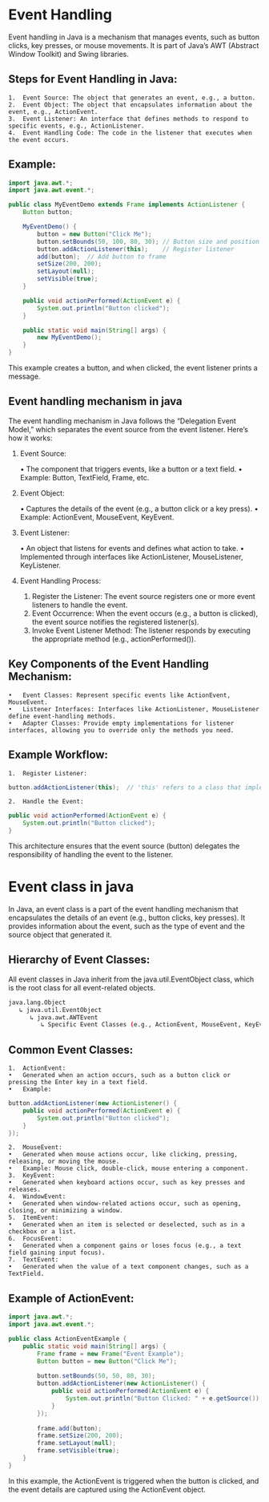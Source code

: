 # Event Handling
Event handling in Java is a mechanism that manages events, such as button clicks, key presses, or mouse movements. It is part of Java’s AWT (Abstract Window Toolkit) and Swing libraries.

## Steps for Event Handling in Java:

	1.	Event Source: The object that generates an event, e.g., a button.
	2.	Event Object: The object that encapsulates information about the event, e.g., ActionEvent.
	3.	Event Listener: An interface that defines methods to respond to specific events, e.g., ActionListener.
	4.	Event Handling Code: The code in the listener that executes when the event occurs.

## Example:
```java
import java.awt.*;
import java.awt.event.*;

public class MyEventDemo extends Frame implements ActionListener {
    Button button;

    MyEventDemo() {
        button = new Button("Click Me");
        button.setBounds(50, 100, 80, 30); // Button size and position
        button.addActionListener(this);    // Register listener
        add(button);  // Add button to frame
        setSize(200, 200);
        setLayout(null);
        setVisible(true);
    }

    public void actionPerformed(ActionEvent e) {
        System.out.println("Button clicked");
    }

    public static void main(String[] args) {
        new MyEventDemo();
    }
}
```
This example creates a button, and when clicked, the event listener prints a message.

## Event handling mechanism in java

The event handling mechanism in Java follows the “Delegation Event Model,” which separates the event source from the event listener. Here’s how it works:

1. Event Source:

	•	The component that triggers events, like a button or a text field.
	•	Example: Button, TextField, Frame, etc.

2. Event Object:

	•	Captures the details of the event (e.g., a button click or a key press).
	•	Example: ActionEvent, MouseEvent, KeyEvent.

3. Event Listener:

	•	An object that listens for events and defines what action to take.
	•	Implemented through interfaces like ActionListener, MouseListener, KeyListener.

4. Event Handling Process:

	1.	Register the Listener:
The event source registers one or more event listeners to handle the event.
	2.	Event Occurrence:
When the event occurs (e.g., a button is clicked), the event source notifies the registered listener(s).
	3.	Invoke Event Listener Method:
The listener responds by executing the appropriate method (e.g., actionPerformed()).

## Key Components of the Event Handling Mechanism:

	•	Event Classes: Represent specific events like ActionEvent, MouseEvent.
	•	Listener Interfaces: Interfaces like ActionListener, MouseListener define event-handling methods.
	•	Adapter Classes: Provide empty implementations for listener interfaces, allowing you to override only the methods you need.

## Example Workflow:

	1.	Register Listener:

```java
button.addActionListener(this);  // 'this' refers to a class that implements ActionListener
```

	2.	Handle the Event:
```java
public void actionPerformed(ActionEvent e) {
    System.out.println("Button clicked");
}
```

This architecture ensures that the event source (button) delegates the responsibility of handling the event to the listener.

# Event class in java
In Java, an event class is a part of the event handling mechanism that encapsulates the details of an event (e.g., button clicks, key presses). It provides information about the event, such as the type of event and the source object that generated it.

## Hierarchy of Event Classes:

All event classes in Java inherit from the java.util.EventObject class, which is the root class for all event-related objects.
```sh
java.lang.Object
   ↳ java.util.EventObject
      ↳ java.awt.AWTEvent
         ↳ Specific Event Classes (e.g., ActionEvent, MouseEvent, KeyEvent)
```
## Common Event Classes:

	1.	ActionEvent:
	•	Generated when an action occurs, such as a button click or pressing the Enter key in a text field.
	•	Example:
```java
button.addActionListener(new ActionListener() {
    public void actionPerformed(ActionEvent e) {
        System.out.println("Button clicked");
    }
});
```

	2.	MouseEvent:
	•	Generated when mouse actions occur, like clicking, pressing, releasing, or moving the mouse.
	•	Example: Mouse click, double-click, mouse entering a component.
	3.	KeyEvent:
	•	Generated when keyboard actions occur, such as key presses and releases.
	4.	WindowEvent:
	•	Generated when window-related actions occur, such as opening, closing, or minimizing a window.
	5.	ItemEvent:
	•	Generated when an item is selected or deselected, such as in a checkbox or a list.
	6.	FocusEvent:
	•	Generated when a component gains or loses focus (e.g., a text field gaining input focus).
	7.	TextEvent:
	•	Generated when the value of a text component changes, such as a TextField.

## Example of ActionEvent:
```java
import java.awt.*;
import java.awt.event.*;

public class ActionEventExample {
    public static void main(String[] args) {
        Frame frame = new Frame("Event Example");
        Button button = new Button("Click Me");
        
        button.setBounds(50, 50, 80, 30);
        button.addActionListener(new ActionListener() {
            public void actionPerformed(ActionEvent e) {
                System.out.println("Button Clicked: " + e.getSource());
            }
        });
        
        frame.add(button);
        frame.setSize(200, 200);
        frame.setLayout(null);
        frame.setVisible(true);
    }
}
```
In this example, the ActionEvent is triggered when the button is clicked, and the event details are captured using the ActionEvent object.
